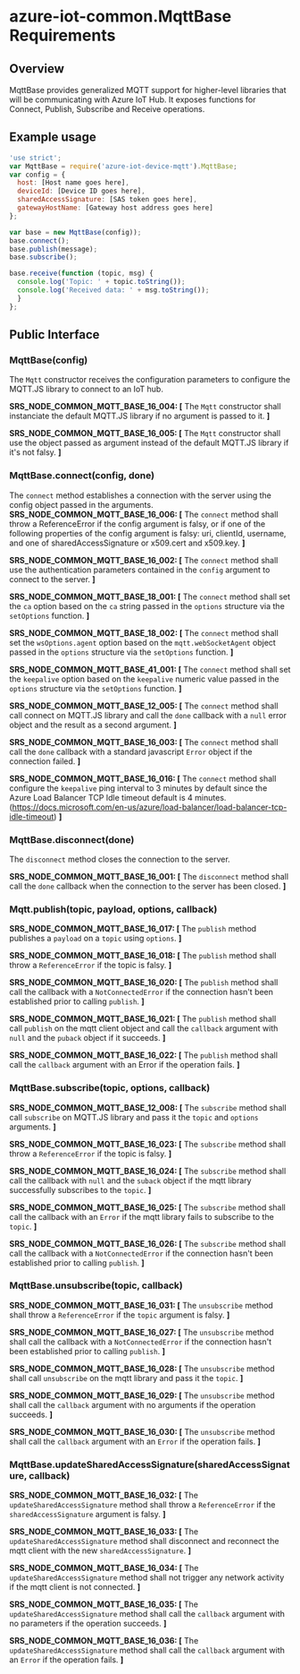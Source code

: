 # azure-iot-common.MqttBase Requirements

## Overview
MqttBase provides generalized MQTT support for higher-level libraries that will be communicating with Azure IoT Hub. It exposes functions for Connect, Publish, Subscribe and Receive operations.

## Example usage

```js
'use strict';
var MqttBase = require('azure-iot-device-mqtt').MqttBase;
var config = {
  host: [Host name goes here],
  deviceId: [Device ID goes here],
  sharedAccessSignature: [SAS token goes here],
  gatewayHostName: [Gateway host address goes here]
};

var base = new MqttBase(config));
base.connect();
base.publish(message);
base.subscribe();

base.receive(function (topic, msg) {
  console.log('Topic: ' + topic.toString());
  console.log('Received data: ' + msg.toString());
  }
};
```

## Public Interface

### MqttBase(config)
The `Mqtt` constructor receives the configuration parameters to configure the MQTT.JS library to connect to an IoT hub.

**SRS_NODE_COMMON_MQTT_BASE_16_004: [** The `Mqtt` constructor shall instanciate the default MQTT.JS library if no argument is passed to it. **]**

**SRS_NODE_COMMON_MQTT_BASE_16_005: [** The `Mqtt` constructor shall use the object passed as argument instead of the default MQTT.JS library if it's not falsy. **]**

### MqttBase.connect(config, done)
The `connect` method establishes a connection with the server using the config object passed in the arguments.
**SRS_NODE_COMMON_MQTT_BASE_16_006: [** The `connect` method shall throw a ReferenceError if the config argument is falsy, or if one of the following properties of the config argument is falsy: uri, clientId, username, and one of sharedAccessSignature or x509.cert and x509.key. **]**

**SRS_NODE_COMMON_MQTT_BASE_16_002: [** The `connect` method shall use the authentication parameters contained in the `config` argument to connect to the server. **]**

**SRS_NODE_COMMON_MQTT_BASE_18_001: [** The `connect` method shall set the `ca` option based on the `ca` string passed in the `options` structure via the `setOptions` function. **]**

**SRS_NODE_COMMON_MQTT_BASE_18_002: [** The `connect` method shall set the `wsOptions.agent` option based on the `mqtt.webSocketAgent` object passed in the `options` structure via the `setOptions` function. **]**

**SRS_NODE_COMMON_MQTT_BASE_41_001: [** The `connect` method shall set the `keepalive` option based on the `keepalive` numeric value passed in the `options` structure via the `setOptions` function. **]**

**SRS_NODE_COMMON_MQTT_BASE_12_005: [** The `connect` method shall call connect on MQTT.JS  library and call the `done` callback with a `null` error object and the result as a second argument. **]**

**SRS_NODE_COMMON_MQTT_BASE_16_003: [** The `connect` method shall call the `done` callback with a standard javascript `Error` object if the connection failed. **]**

**SRS_NODE_COMMON_MQTT_BASE_16_016: [** The `connect` method shall configure the `keepalive` ping interval to 3 minutes by default since the Azure Load Balancer TCP Idle timeout default is 4 minutes. (https://docs.microsoft.com/en-us/azure/load-balancer/load-balancer-tcp-idle-timeout) **]**

### MqttBase.disconnect(done)
The `disconnect` method closes the connection to the server.

**SRS_NODE_COMMON_MQTT_BASE_16_001: [** The `disconnect` method shall call the `done` callback when the connection to the server has been closed. **]**

### Mqtt.publish(topic, payload, options, callback)

**SRS_NODE_COMMON_MQTT_BASE_16_017: [** The `publish` method publishes a `payload` on a `topic` using `options`. **]**

**SRS_NODE_COMMON_MQTT_BASE_16_018: [** The `publish` method shall throw a `ReferenceError` if the topic is falsy. **]**

**SRS_NODE_COMMON_MQTT_BASE_16_020: [** The `publish` method shall call the callback with a `NotConnectedError` if the connection hasn't been established prior to calling `publish`. **]**

**SRS_NODE_COMMON_MQTT_BASE_16_021: [** The  `publish` method shall call `publish` on the mqtt client object and call the `callback` argument with `null` and the `puback` object if it succeeds. **]**

**SRS_NODE_COMMON_MQTT_BASE_16_022: [** The `publish` method shall call the `callback` argument with an Error if the operation fails. **]**


### MqttBase.subscribe(topic, options, callback)

**SRS_NODE_COMMON_MQTT_BASE_12_008: [** The `subscribe` method shall call `subscribe`  on MQTT.JS  library and pass it the `topic` and `options` arguments. **]**

**SRS_NODE_COMMON_MQTT_BASE_16_023: [** The `subscribe` method shall throw a `ReferenceError` if the topic is falsy. **]**

**SRS_NODE_COMMON_MQTT_BASE_16_024: [** The `subscribe` method shall call the callback with `null` and the `suback` object if the mqtt library successfully subscribes to the `topic`. **]**

**SRS_NODE_COMMON_MQTT_BASE_16_025: [** The `subscribe` method shall call the callback with an `Error` if the mqtt library fails to subscribe to the `topic`. **]**

**SRS_NODE_COMMON_MQTT_BASE_16_026: [** The `subscribe` method shall call the callback with a `NotConnectedError` if the connection hasn't been established prior to calling `publish`. **]**

### MqttBase.unsubscribe(topic, callback)

**SRS_NODE_COMMON_MQTT_BASE_16_031: [** The `unsubscribe` method shall throw a `ReferenceError` if the `topic` argument is falsy. **]**

**SRS_NODE_COMMON_MQTT_BASE_16_027: [** The `unsubscribe` method shall call the callback with a `NotConnectedError` if the connection hasn't been established prior to calling `publish`. **]**

**SRS_NODE_COMMON_MQTT_BASE_16_028: [** The `unsubscribe` method shall call `unsubscribe` on the mqtt library and pass it the `topic`. **]**

**SRS_NODE_COMMON_MQTT_BASE_16_029: [** The `unsubscribe` method shall call the `callback` argument with no arguments if the operation succeeds. **]**

**SRS_NODE_COMMON_MQTT_BASE_16_030: [** The `unsubscribe` method shall call the `callback` argument with an `Error` if the operation fails. **]**


### MqttBase.updateSharedAccessSignature(sharedAccessSignature, callback)

**SRS_NODE_COMMON_MQTT_BASE_16_032: [** The `updateSharedAccessSignature` method shall throw a `ReferenceError` if the `sharedAccessSignature` argument is falsy. **]**

**SRS_NODE_COMMON_MQTT_BASE_16_033: [** The `updateSharedAccessSignature` method shall disconnect and reconnect the mqtt client with the new `sharedAccessSignature`. **]**

**SRS_NODE_COMMON_MQTT_BASE_16_034: [** The `updateSharedAccessSignature` method shall not trigger any network activity if the mqtt client is not connected. **]**

**SRS_NODE_COMMON_MQTT_BASE_16_035: [** The `updateSharedAccessSignature` method shall call the `callback` argument with no parameters if the operation succeeds. **]**

**SRS_NODE_COMMON_MQTT_BASE_16_036: [** The `updateSharedAccessSignature` method shall call the `callback` argument with an `Error` if the operation fails. **]**
